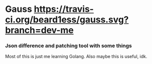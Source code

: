 # Gauss https://travis-ci.org/beard1ess/gauss.svg?branch=dev-me

### Json difference and patching tool with some things

Most of this is just me learning Golang. Also maybe this is useful, idk.

